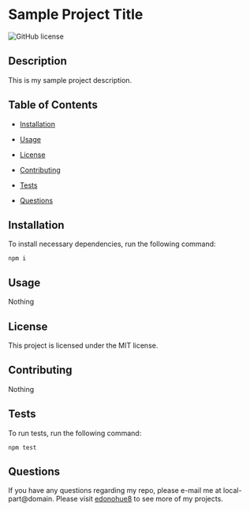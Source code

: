# Sample Project Title
![GitHub license](https://img.shields.io/badge/license-MIT-blue.svg)

## Description

This is my sample project description.

## Table of Contents 

* [Installation](#installation)

* [Usage](#usage)

* [License](#license)

* [Contributing](#contributing)

* [Tests](#tests)

* [Questions](#questions)

## Installation

To install necessary dependencies, run the following command:

```
npm i
```

## Usage

Nothing

## License

This project is licensed under the MIT license.
  
## Contributing

Nothing

## Tests

To run tests, run the following command:

```
npm test
```

## Questions

If you have any questions regarding my repo, please e-mail me at local-part@domain.  Please visit [edonohue8](https://github.com/edonohue8/) to see more of my projects.

